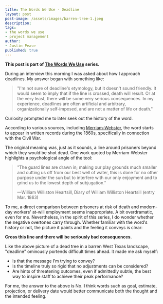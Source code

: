 ```yaml
---
title: The Words We Use - Deadline
layout: post
post-image: /assets/images/barren-tree-1.jpeg
description: 
tags:
- the words we use
- project management
author: 
- Justin Pease
published: true
---
```


**This post is part of [The Words We Use](/2022/12/18/the-words-we-use) series.**

During an interview this morning I was asked about how I approach deadlines. My
answer began with something like:

> "I'm not sure of deadline's etymology, but it doesn't sound friendly. It would
seem to imply that if the line is crossed, death will result. Or at the very
least, there will be some very serious consequences. In my experience, deadlines
are often artificial and arbitrary, organizationally self-imposed, and are not a
matter of life or death."

Curiosity prompted me to later seek out the history of the word.

According to various sources, including 
[Merriam-Webster](https://www.merriam-webster.com/words-at-play/your-deadline-wont-kill-you),
the word starts to appear in written records during the 1860s, specifically in
connection with the Civil War.

The original meaning was, just as it sounds, a line around prisoners beyond
which they would be shot dead. One work quoted by Merriam-Webster highlights a
psychological angle of the tool:

> "The guard lines are drawn in; making our play grounds much smaller and
cutting us off from our best well of water, this is done for no other purpose
under the sun but to interfere with our only enjoyment and to grind us to the
lowest depth of subjugation."
>
> —William Williston Heartsill, Diary of William Williston Heartsill (entry Mar. 1863)

To me, a direct comparison between prisoners at risk of death and modern-day
workers' at-will employment seems inappropriate. A bit overdramatic, even for
me. Nevertheless, in the spirit of this series, I do wonder whether the
negative overtones carry through. Whether familiar with the word's history or
not, the picture it paints and the feeling it conveys is clear:

**Cross this line and there will be seriously bad consequences.**

Like the above picture of a dead tree in a barren West Texas landscape,
"deadline" ominously portends difficult times ahead. It made me ask myself:

* Is that the message I'm trying to convey?
* Is the timeline truly so rigid that no adjustments can be considered?
* Are hints of threatening outcomes, even if admittedly subtle, the best way to
inspire staff to achieve their peak performance?

For me, the answer to the above is No. I think words such as goal, estimate,
projection, or delivery date would better communicate both the thought and the
intended feeling.

